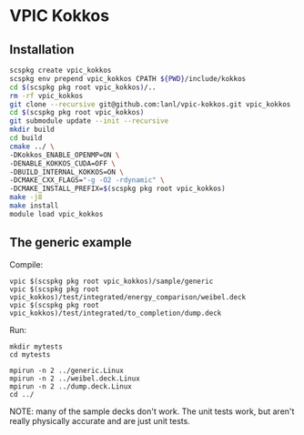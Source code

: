 # VPIC Kokkos

## Installation

```bash
scspkg create vpic_kokkos
scspkg env prepend vpic_kokkos CPATH ${PWD}/include/kokkos
cd $(scspkg pkg root vpic_kokkos)/..
rm -rf vpic_kokkos
git clone --recursive git@github.com:lanl/vpic-kokkos.git vpic_kokkos
cd $(scspkg pkg root vpic_kokkos)
git submodule update --init --recursive
mkdir build
cd build
cmake ../ \
-DKokkos_ENABLE_OPENMP=ON \
-DENABLE_KOKKOS_CUDA=OFF \
-DBUILD_INTERNAL_KOKKOS=ON \
-DCMAKE_CXX_FLAGS="-g -O2 -rdynamic" \
-DCMAKE_INSTALL_PREFIX=$(scspkg pkg root vpic_kokkos)
make -j8
make install
module load vpic_kokkos
```

## The generic example

Compile:
```
vpic $(scspkg pkg root vpic_kokkos)/sample/generic
vpic $(scspkg pkg root vpic_kokkos)/test/integrated/energy_comparison/weibel.deck
vpic $(scspkg pkg root vpic_kokkos)/test/integrated/to_completion/dump.deck
```

Run:
```
mkdir mytests
cd mytests

mpirun -n 2 ../generic.Linux
mpirun -n 2 ../weibel.deck.Linux
mpirun -n 2 ../dump.deck.Linux
cd ../
```

NOTE: many of the sample decks don't work. The unit tests work, but aren't
really physically accurate and are just unit tests.
